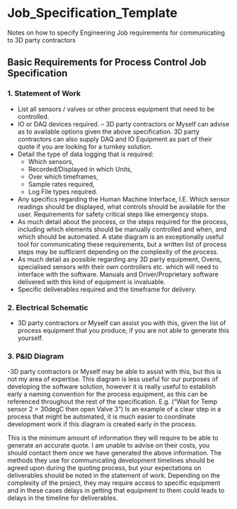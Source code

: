# Job_Specification_Template
Notes on how to specify Engineering Job requirements for communicating to 3D party contractors

## Basic Requirements for Process Control Job Specification

### 1.	Statement of Work
-	List all sensors / valves or other process equipment that need to be controlled.
-	IO or DAQ devices required. – 3D party contractors or Myself can advise as to available options given the above specification. 3D party contractors can also supply DAQ and IO Equipment as part of their quote if you are looking for a turnkey solution.
-	Detail the type of data logging that is required:
    -	Which sensors,
    -	Recorded/Displayed in which Units,
    -	Over which timeframes,
    -	Sample rates required,
    -	Log File types required.
-	Any specifics regarding the Human Machine Interface, I.E. Which sensor readings should be displayed, what controls should be available for the user. Requirements for safety critical steps like emergency stops.
-	As much detail about the process, or the steps required for the process, including which elements should be manually controlled and when, and which should be automated. A state diagram is an exceptionally useful tool for communicating these requirements, but a written list of process steps may be sufficient depending on the complexity of the process.
-	As much detail as possible regarding any 3D party equipment, Ovens, specialised sensors with their own controllers etc. which will need to interface with the software. Manuals and Driver/Proprietary software delivered with this kind of equipment is invaluable.
-	Specific deliverables required and the timeframe for delivery.

### 2.	Electrical Schematic
-	3D party contractors or Myself can assist you with this, given the list of process equipment that you produce, if you are not able to generate this yourself.

### 3.	P&ID Diagram
-3D party contractors or Myself may be able to assist with this, but this is not my area of expertise. This diagram is less useful for our purposes of developing the software solution, however it is really useful to establish early a naming convention for the process equipment, as this can be referenced throughout the rest of the specification. E.g. (“Wait for Temp sensor 2 = 30degC then open Valve 3”) Is an example of a clear step in a process that might be automated, it is much easier to coordinate development work if this diagram is created early in the process.

This is the minimum amount of information they will require to be able to generate an accurate quote. I am unable to advise on their costs, you should contact them once we have generated the above information. The methods they use for communicating development timelines should be agreed upon during the quoting process, but your expectations on deliverables should be noted in the statement of work. Depending on the complexity of the project, they may require access to specific equipment and in these cases delays in getting that equipment to them could leads to delays in the timeline for deliverables.

